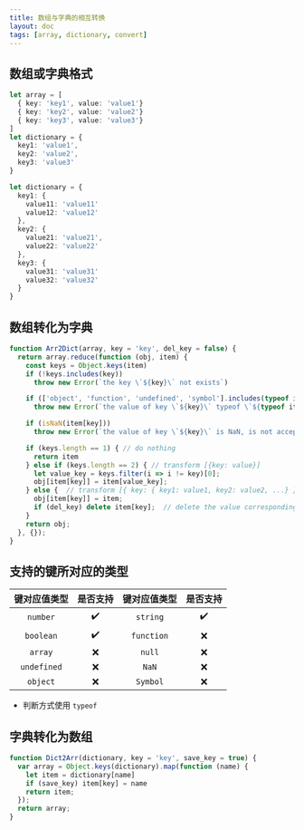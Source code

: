 ```yaml
---
title: 数组与字典的相互转换
layout: doc
tags: [array, dictionary, convert]
---
```


## 数组或字典格式
```ts
let array = [
  { key: 'key1', value: 'value1'}
  { key: 'key2', value: 'value2'}
  { key: 'key3', value: 'value3'}
]
let dictionary = {
  key1: 'value1',
  key2: 'value2',
  key3: 'value3'
}

let dictionary = {
  key1: {
    value11: 'value11'
    value12: 'value12'
  },
  key2: {
    value21: 'value21',
    value22: 'value22'
  },
  key3: {
    value31: 'value31'
    value32: 'value32'
  }
}
```

## 数组转化为字典
```ts
function Arr2Dict(array, key = 'key', del_key = false) {
  return array.reduce(function (obj, item) {
    const keys = Object.keys(item)
    if (!keys.includes(key))
      throw new Error(`the key \`${key}\` not exists`)

    if (['object', 'function', 'undefined', 'symbol'].includes(typeof item[key]))
      throw new Error(`the value of key \`${key}\` typeof \`${typeof item[key]}\`, is not acceptable type`)

    if (isNaN(item[key]))
      throw new Error(`the value of key \`${key}\` is NaN, is not acceptable type`)

    if (keys.length == 1) { // do nothing
      return item
    } else if (keys.length == 2) { // transform [{key: value}]
      let value_key = keys.filter(i => i != key)[0];
      obj[item[key]] = item[value_key];
    } else {  // transform [{ key: { key1: value1, key2: value2, ...} }]
      obj[item[key]] = item;
      if (del_key) delete item[key];  // delete the value corresponding to key
    }
    return obj;
  }, {});
}
```
## 支持的键所对应的类型

|   键对应值类型  |   是否支持   |   键对应值类型   |   是否支持   |
|     :---:    |   :---:    |     :---:     |    :---:   |
|   `number`  | ​:heavy_check_mark: |     `string`    | ​:heavy_check_mark: |
|   `boolean`  | ​:heavy_check_mark: |    `function`    |    :x:    |
|   `array`   |     :x:     |    `null`     |    :x:    |
|   `undefined` |     :x:     |    `NaN`      |    :x:    |
|   `object`  |     :x:     |    `Symbol`     |    :x:    |

+ 判断方式使用 `typeof`

## 字典转化为数组
```ts
function Dict2Arr(dictionary, key = 'key', save_key = true) {
  var array = Object.keys(dictionary).map(function (name) {
    let item = dictionary[name]
    if (save_key) item[key] = name
    return item;
  });
  return array;
}
```
